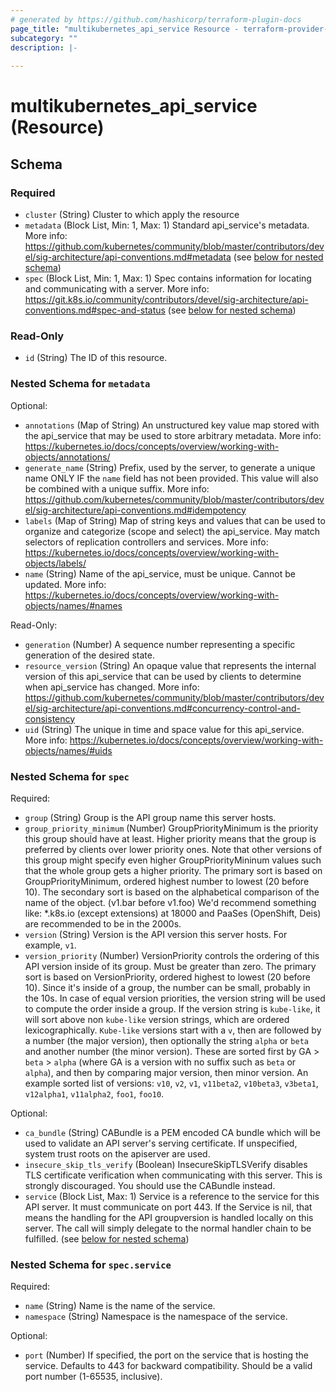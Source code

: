```yaml
---
# generated by https://github.com/hashicorp/terraform-plugin-docs
page_title: "multikubernetes_api_service Resource - terraform-provider-multikubernetes"
subcategory: ""
description: |-
  
---
```


# multikubernetes_api_service (Resource)





<!-- schema generated by tfplugindocs -->
## Schema

### Required

- `cluster` (String) Cluster to which apply the resource
- `metadata` (Block List, Min: 1, Max: 1) Standard api_service's metadata. More info: https://github.com/kubernetes/community/blob/master/contributors/devel/sig-architecture/api-conventions.md#metadata (see [below for nested schema](#nestedblock--metadata))
- `spec` (Block List, Min: 1, Max: 1) Spec contains information for locating and communicating with a server. More info: https://git.k8s.io/community/contributors/devel/sig-architecture/api-conventions.md#spec-and-status (see [below for nested schema](#nestedblock--spec))

### Read-Only

- `id` (String) The ID of this resource.

<a id="nestedblock--metadata"></a>
### Nested Schema for `metadata`

Optional:

- `annotations` (Map of String) An unstructured key value map stored with the api_service that may be used to store arbitrary metadata. More info: https://kubernetes.io/docs/concepts/overview/working-with-objects/annotations/
- `generate_name` (String) Prefix, used by the server, to generate a unique name ONLY IF the `name` field has not been provided. This value will also be combined with a unique suffix. More info: https://github.com/kubernetes/community/blob/master/contributors/devel/sig-architecture/api-conventions.md#idempotency
- `labels` (Map of String) Map of string keys and values that can be used to organize and categorize (scope and select) the api_service. May match selectors of replication controllers and services. More info: https://kubernetes.io/docs/concepts/overview/working-with-objects/labels/
- `name` (String) Name of the api_service, must be unique. Cannot be updated. More info: https://kubernetes.io/docs/concepts/overview/working-with-objects/names/#names

Read-Only:

- `generation` (Number) A sequence number representing a specific generation of the desired state.
- `resource_version` (String) An opaque value that represents the internal version of this api_service that can be used by clients to determine when api_service has changed. More info: https://github.com/kubernetes/community/blob/master/contributors/devel/sig-architecture/api-conventions.md#concurrency-control-and-consistency
- `uid` (String) The unique in time and space value for this api_service. More info: https://kubernetes.io/docs/concepts/overview/working-with-objects/names/#uids


<a id="nestedblock--spec"></a>
### Nested Schema for `spec`

Required:

- `group` (String) Group is the API group name this server hosts.
- `group_priority_minimum` (Number) GroupPriorityMinimum is the priority this group should have at least. Higher priority means that the group is preferred by clients over lower priority ones. Note that other versions of this group might specify even higher GroupPriorityMininum values such that the whole group gets a higher priority. The primary sort is based on GroupPriorityMinimum, ordered highest number to lowest (20 before 10). The secondary sort is based on the alphabetical comparison of the name of the object. (v1.bar before v1.foo) We'd recommend something like: *.k8s.io (except extensions) at 18000 and PaaSes (OpenShift, Deis) are recommended to be in the 2000s.
- `version` (String) Version is the API version this server hosts. For example, `v1`.
- `version_priority` (Number) VersionPriority controls the ordering of this API version inside of its group. Must be greater than zero. The primary sort is based on VersionPriority, ordered highest to lowest (20 before 10). Since it's inside of a group, the number can be small, probably in the 10s. In case of equal version priorities, the version string will be used to compute the order inside a group. If the version string is `kube-like`, it will sort above non `kube-like` version strings, which are ordered lexicographically. `Kube-like` versions start with a `v`, then are followed by a number (the major version), then optionally the string `alpha` or `beta` and another number (the minor version). These are sorted first by GA > `beta` > `alpha` (where GA is a version with no suffix such as `beta` or `alpha`), and then by comparing major version, then minor version. An example sorted list of versions: `v10`, `v2`, `v1`, `v11beta2`, `v10beta3`, `v3beta1`, `v12alpha1`, `v11alpha2`, `foo1`, `foo10`.

Optional:

- `ca_bundle` (String) CABundle is a PEM encoded CA bundle which will be used to validate an API server's serving certificate. If unspecified, system trust roots on the apiserver are used.
- `insecure_skip_tls_verify` (Boolean) InsecureSkipTLSVerify disables TLS certificate verification when communicating with this server. This is strongly discouraged. You should use the CABundle instead.
- `service` (Block List, Max: 1) Service is a reference to the service for this API server. It must communicate on port 443. If the Service is nil, that means the handling for the API groupversion is handled locally on this server. The call will simply delegate to the normal handler chain to be fulfilled. (see [below for nested schema](#nestedblock--spec--service))

<a id="nestedblock--spec--service"></a>
### Nested Schema for `spec.service`

Required:

- `name` (String) Name is the name of the service.
- `namespace` (String) Namespace is the namespace of the service.

Optional:

- `port` (Number) If specified, the port on the service that is hosting the service. Defaults to 443 for backward compatibility. Should be a valid port number (1-65535, inclusive).
